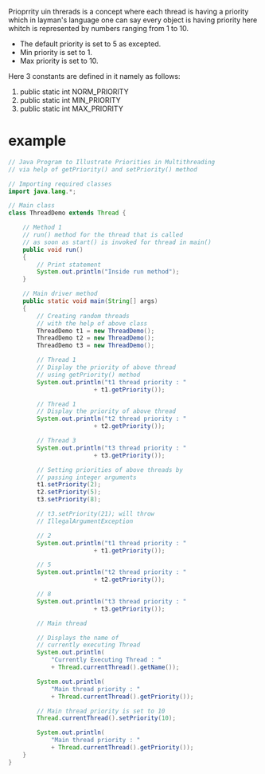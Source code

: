 
Prioprrity uin threrads is a concept where each thread is having a priority which in layman's language one can say every object is having priority here whitch is represented by numbers ranging from 1 to 10.

- The default priority is set to 5 as excepted.
- Min priority is set to 1.
- Max priority is set to 10.

Here 3 constants are defined in it namely as follows:

1. public static int NORM_PRIORITY
2. public static int MIN_PRIORITY
3. public static int MAX_PRIORITY

# example

```java
// Java Program to Illustrate Priorities in Multithreading
// via help of getPriority() and setPriority() method

// Importing required classes
import java.lang.*;

// Main class
class ThreadDemo extends Thread {

	// Method 1
	// run() method for the thread that is called
	// as soon as start() is invoked for thread in main()
	public void run()
	{
		// Print statement
		System.out.println("Inside run method");
	}

	// Main driver method
	public static void main(String[] args)
	{
		// Creating random threads
		// with the help of above class
		ThreadDemo t1 = new ThreadDemo();
		ThreadDemo t2 = new ThreadDemo();
		ThreadDemo t3 = new ThreadDemo();

		// Thread 1
		// Display the priority of above thread
		// using getPriority() method
		System.out.println("t1 thread priority : "
						+ t1.getPriority());

		// Thread 1
		// Display the priority of above thread
		System.out.println("t2 thread priority : "
						+ t2.getPriority());

		// Thread 3
		System.out.println("t3 thread priority : "
						+ t3.getPriority());

		// Setting priorities of above threads by
		// passing integer arguments
		t1.setPriority(2);
		t2.setPriority(5);
		t3.setPriority(8);

		// t3.setPriority(21); will throw
		// IllegalArgumentException

		// 2
		System.out.println("t1 thread priority : "
						+ t1.getPriority());

		// 5
		System.out.println("t2 thread priority : "
						+ t2.getPriority());

		// 8
		System.out.println("t3 thread priority : "
						+ t3.getPriority());

		// Main thread

		// Displays the name of
		// currently executing Thread
		System.out.println(
			"Currently Executing Thread : "
			+ Thread.currentThread().getName());

		System.out.println(
			"Main thread priority : "
			+ Thread.currentThread().getPriority());

		// Main thread priority is set to 10
		Thread.currentThread().setPriority(10);

		System.out.println(
			"Main thread priority : "
			+ Thread.currentThread().getPriority());
	}
}

```